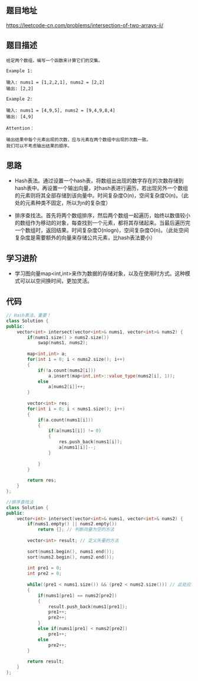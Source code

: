 ## 题目地址
https://leetcode-cn.com/problems/intersection-of-two-arrays-ii/

## 题目描述
```
给定两个数组，编写一个函数来计算它们的交集。

Example 1:

输入: nums1 = [1,2,2,1], nums2 = [2,2]
输出: [2,2]

Example 2:

输入: nums1 = [4,9,5], nums2 = [9,4,9,8,4]
输出: [4,9]

Attention：

输出结果中每个元素出现的次数，应与元素在两个数组中出现的次数一致。
我们可以不考虑输出结果的顺序。
```

## 思路
- Hash表法。通过设置一个hash表，将数组出出现的数字存在的次数存储到hash表中。再设置一个输出向量，对hash表进行遍历，若出现另外一个数组的元素则将其全部存储到该向量中。时间复杂度O(n)，空间复杂度O(n)。（此处的元素种类不固定，所以为n的复杂度）

- 排序查找法。首先将两个数组排序，然后两个数组一起遍历，始终以数值较小的数组作为移动的对象，每查找到一个元素，都将其存储起来。当最后遍历完一个数组时，返回结果。时间复杂度O(nlogn)，空间复杂度O(n)。（此处空间复杂度是需要额外的向量来存储公共元素，比hash表法要小）

## 学习进阶
- 学习图向量map<int,int>来作为数据的存储对象，以及在使用时方式。这种模式可以以空间换时间，更加灵活。

## 代码
```c++
// Hash表法。重要！
class Solution {
public:
    vector<int> intersect(vector<int>& nums1, vector<int>& nums2) {
        if(nums1.size() > nums2.size()) 
            swap(nums1, nums2);
        
        map<int,int> a;
        for(int i = 0; i < nums2.size(); i++)
        {
            if(!a.count(nums2[i]))
                a.insert(map<int,int>::value_type(nums2[i], 1));
            else
                a[nums2[i]]++;
        }
        
        vector<int> res;
        for(int i = 0; i < nums1.size(); i++)
        {
            if(a.count(nums1[i]))
            {
                if(a[nums1[i]] != 0)
                {
                    res.push_back(nums1[i]);
                    a[nums1[i]]--;
                }
                
            }
        }
        
        return res;
    }
};
```

```c++
//排序查找法
class Solution {
public:
    vector<int> intersect(vector<int>& nums1, vector<int>& nums2) {
        if(nums1.empty() || nums2.empty())
            return {}; // 判断向量为空的方法
        
        vector<int> result; // 定义矢量的方法
        
        sort(nums1.begin(), nums1.end());
        sort(nums2.begin(), nums2.end());
        
        int pre1 = 0;
        int pre2 = 0;
        
        while((pre1 < nums1.size()) && (pre2 < nums2.size())) // 此处应该为每个数组分别的长度
        {
            if(nums1[pre1] == nums2[pre2])
            {
                result.push_back(nums1[pre1]);
                pre1++;
                pre2++;
            }
            else if(nums1[pre1] < nums2[pre2])
                pre1++;
            else
                pre2++; 
        }
        
        return result;
    }
};
```
